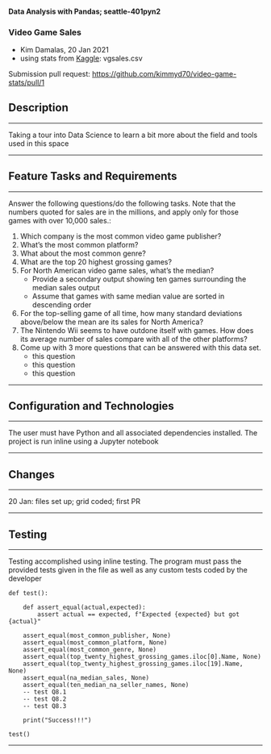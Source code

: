 #### Data Analysis with Pandas; seattle-401pyn2
### Video Game Sales
- Kim Damalas, 20 Jan 2021
- using stats from [Kaggle](https://www.kaggle.com/gregorut/videogamesales): vgsales.csv


Submission pull request: https://github.com/kimmyd70/video-game-stats/pull/1


## Description
___________

Taking a tour into Data Science to learn a bit more about the field and tools used in this space
____________
## Feature Tasks and Requirements
___________

Answer the following questions/do the following tasks. Note that the numbers quoted for sales are in the millions, and apply only for those games with over 10,000 sales.:
1. Which company is the most common video game publisher?
2. What’s the most common platform?
3. What about the most common genre?
4. What are the top 20 highest grossing games?
5. For North American video game sales, what’s the median?
    - Provide a secondary output showing ten games surrounding the median sales output
    - Assume that games with same median value are sorted in descending order
6. For the top-selling game of all time, how many standard deviations above/below the mean are its sales for North America?
7. The Nintendo Wii seems to have outdone itself with games. How does its average number of sales compare with all of the other platforms?
8. Come up with 3 more questions that can be answered with this data set.
    - this question
    - this question
    - this question

______________

## Configuration and Technologies
__________

The user must have Python and all associated dependencies installed.  The project is run inline using a Jupyter notebook
___________
## Changes
__________

20 Jan: files set up; grid coded; first PR
___________

## Testing
________
Testing accomplished using inline testing. The program must pass the provided tests given in the file as well as any custom tests coded by the developer
```
def test():

    def assert_equal(actual,expected):
        assert actual == expected, f"Expected {expected} but got {actual}"

    assert_equal(most_common_publisher, None)
    assert_equal(most_common_platform, None)
    assert_equal(most_common_genre, None)
    assert_equal(top_twenty_highest_grossing_games.iloc[0].Name, None)
    assert_equal(top_twenty_highest_grossing_games.iloc[19].Name, None)
    assert_equal(na_median_sales, None)
    assert_equal(ten_median_na_seller_names, None)
    -- test Q8.1
    -- test Q8.2
    -- test Q8.3

    print("Success!!!")

test()
```
____________


